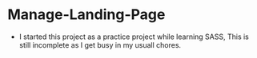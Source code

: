 # Manage-Landing-Page


<ul>
  <li>I started this project as a practice project while learning SASS, This is still incomplete as I get busy in my usuall chores.</li>
</ul>
